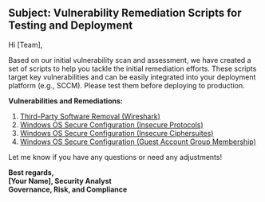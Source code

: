 ## Subject: Vulnerability Remediation Scripts for Testing and Deployment

Hi [Team],

Based on our initial vulnerability scan and assessment, we have created a set of scripts to help you tackle the initial remediation efforts. These scripts target key vulnerabilities and can be easily integrated into your deployment platform (e.g., SCCM). Please test them before deploying to production.

**Vulnerabilities and Remediations:**
1. [Third-Party Software Removal (Wireshark)](https://github.com/AlexMilenkovic1982/public/blob/main/automation/remediation-wireshark-uninstall.ps1)
2. [Windows OS Secure Configuration (Insecure Protocols)](https://github.com/AlexMilenkovic1982/public/blob/main/automation/toggle-protocols.ps1)
3. [Windows OS Secure Configuration (Insecure Ciphersuites)](https://github.com/AlexMilenkovic1982/public/blob/main/automation/toggle-cipher-suites.ps1)
4. [Windows OS Secure Configuration (Guest Account Group Membership)](https://github.com/AlexMilenkovic1982/public/blob/main/automation/toggle-guest-local-administrators.ps1)

Let me know if you have any questions or need any adjustments!

**Best regards,  
[Your Name], Security Analyst  
Governance, Risk, and Compliance**
